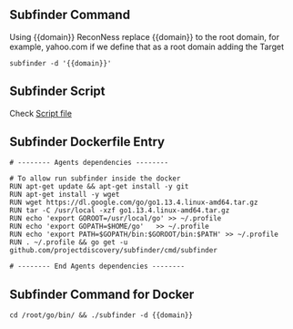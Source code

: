 ## Subfinder Command

Using {{domain}} ReconNess replace {{domain}} to the root domain, for example, yahoo.com if we define that as a root domain adding the Target

```
subfinder -d '{{domain}}'
```

## Subfinder Script

Check [Script file](https://github.com/reconness/reconness-agents/blob/master/Subfinder/Script)

## Subfinder Dockerfile Entry

```
# -------- Agents dependencies -------- 

# To allow run subfinder inside the docker
RUN apt-get update && apt-get install -y git
RUN apt-get install -y wget
RUN wget https://dl.google.com/go/go1.13.4.linux-amd64.tar.gz
RUN tar -C /usr/local -xzf go1.13.4.linux-amd64.tar.gz
RUN echo 'export GOROOT=/usr/local/go' >> ~/.profile
RUN echo 'export GOPATH=$HOME/go'	>> ~/.profile
RUN echo 'export PATH=$GOPATH/bin:$GOROOT/bin:$PATH' >> ~/.profile
RUN . ~/.profile && go get -u github.com/projectdiscovery/subfinder/cmd/subfinder

# -------- End Agents dependencies -------- 
```

## Subfinder Command for Docker

```
cd /root/go/bin/ && ./subfinder -d {{domain}}
```
